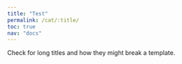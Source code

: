 ```yaml
---
title: "Test"
permalink: /cat/:title/
toc: true
nav: "docs"
---
```


Check for long titles and how they might break a template.